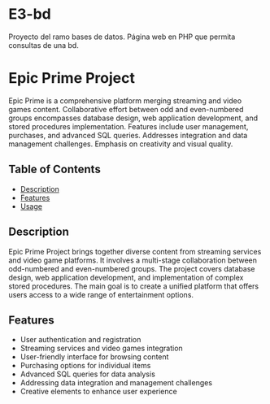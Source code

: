 # E3-bd

Proyecto del ramo bases de datos. Página web en PHP que permita consultas de una bd. 

# Epic Prime Project

Epic Prime is a comprehensive platform merging streaming and video games content. Collaborative effort between odd and even-numbered groups encompasses database design, web application development, and stored procedures implementation. Features include user management, purchases, and advanced SQL queries. Addresses integration and data management challenges. Emphasis on creativity and visual quality.

## Table of Contents
- [Description](#description)
- [Features](#features)
- [Usage](#usage)

## Description
Epic Prime Project brings together diverse content from streaming services and video game platforms. It involves a multi-stage collaboration between odd-numbered and even-numbered groups. The project covers database design, web application development, and implementation of complex stored procedures. The main goal is to create a unified platform that offers users access to a wide range of entertainment options.

## Features
- User authentication and registration
- Streaming services and video games integration
- User-friendly interface for browsing content
- Purchasing options for individual items
- Advanced SQL queries for data analysis
- Addressing data integration and management challenges
- Creative elements to enhance user experience
